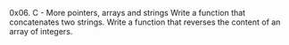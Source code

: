 0x06. C - More pointers, arrays and strings
Write a function that concatenates two strings.
Write a function that reverses the content of an array of  integers.
